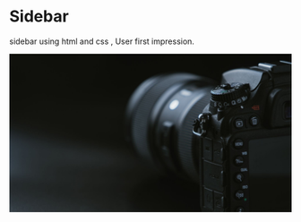 # Sidebar
sidebar using html and css , User first impression.

![image alt ](https://github.com/priyankashori/Sidebar/blob/f6419f39502eef4722a55c8147bffa88baaf1dee/photo.jpg)
